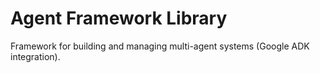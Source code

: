 # Agent Framework Library

Framework for building and managing multi-agent systems (Google ADK integration).
